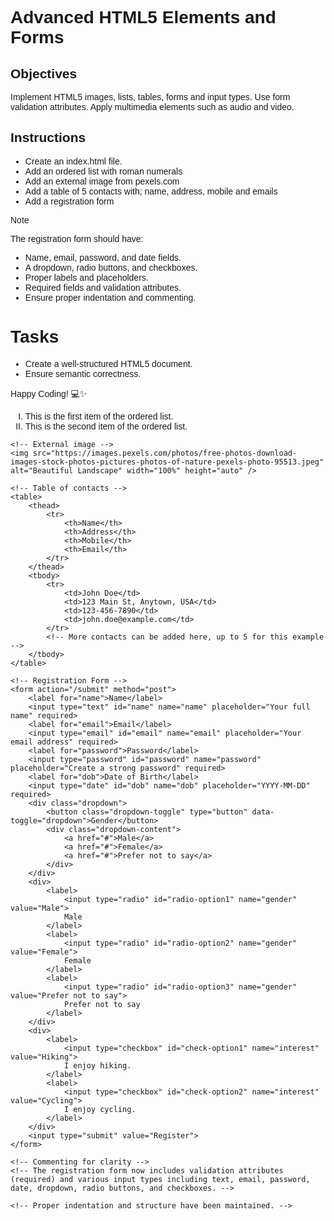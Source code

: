 # Advanced HTML5 Elements and Forms

## Objectives
Implement HTML5 images, lists, tables, forms and input types.
Use form validation attributes.
Apply multimedia elements such as audio and video.

## Instructions

- Create an index.html file.
- Add an ordered list with roman numerals
- Add an external image from pexels.com
- Add a table of 5 contacts with; name, address, mobile and emails
- Add a registration form

>[!NOTE]
>  The registration form should have:
>- Name, email, password, and date fields.
>- A dropdown, radio buttons, and checkboxes.
>- Proper labels and placeholders.
>- Required fields and validation attributes.
>- Ensure proper indentation and commenting.
 
# Tasks
- Create a well-structured HTML5 document.
- Ensure semantic correctness.

Happy Coding! 💻✨


<!DOCTYPE html>
<html lang="en">
<head>
    <meta charset="UTF-8">
    <meta name="viewport" content="width=device-width, initial-scale=1.0">
    <title>Registration Form</title>
    <!-- External CSS file for styling (optional) -->
    <link rel="stylesheet" href="styles.css">
    <!-- If you have a CSS file for styling, link it here. Otherwise, you can style inline or in a style tag within the head. -->
    <!-- For multimedia -->
    <style>
        /* Simple styling */
        body {
            font-family: Arial, sans-serif;
        }
        ol {
            list-style-type: upper-roman;
        }
        img {
            max-width: 100%;
            height: auto;
        }
        table {
            width: 100%;
            border-collapse: collapse;
        }
        th, td {
            text-align: left;
            padding: 8px;
        }
        th {
            background-color: #f2f2f2;
        }
        form {
            display: flex;
            flex-direction: column;
            align-items: center;
        }
        label {
            margin-bottom: 10px;
        }
        input[type="text"], input[type="email"], input[type="password"], input[type="date"] {
            width: 100%;
            padding: 12px;
            border: 1px solid #ccc;
            border-radius: 4px;
            box-sizing: border-box;
        }
        input[type="submit"] {
            padding: 12px 20px;
            background-color: #4CAF50;
            color: white;
            border: none;
            border-radius: 4px;
            cursor: pointer;
        }
        input[type="submit"]:hover {
            background-color: #45a049;
        }
        .dropdown {
            position: relative;
            margin-bottom: 15px;
            display: inline-block;
            width: 100%;
        }
        .dropdown-content {
            display: none;
            position: absolute;
            background-color: #f1f1f1;
            min-width: 160px;
            box-shadow: 0px 8px 16px 0px rgba(0, 0, 0, 0.2);
            z-index: 1;
        }
        .dropdown-content a {
            color: black;
            padding: 12px 16px;
            text-decoration: none;
            display: block;
        }
        .dropdown-content a:hover {
            background-color: #ddd;
        }
        .dropdown:hover .dropdown-content {
            display: block;
        }
        /* Radio buttons styling */
        label[for="radio-option"] {
            display: inline-block;
            padding-right: 20px;
        }
        input[type="radio"] {
            display: none;
        }
        label[for="radio-option"]:after {
            content: '';
            display: inline-block;
            width: 15px;
            height: 15px;
            background: #ccc;
            margin-left: 5px;
        }
        input[type="radio"]:checked + label:after {
            background: #4CAF50;
        }
        /* Checkboxes styling */
        input[type="checkbox"] + label:before {
            content: '';
            display: inline-block;
            width: 15px;
            height: 15px;
            background: #ccc;
            margin-right: 5px;
        }
        input[type="checkbox"]:checked + label:before {
            background: #4CAF50;
        }
    </style>
</head>
<body>
    <!-- Ordered list with roman numerals -->
    <ol>
        <li>This is the first item of the ordered list.</li>
        <li>This is the second item of the ordered list.</li>
    </ol>

    <!-- External image -->
    <img src="https://images.pexels.com/photos/free-photos-download-images-stock-photos-pictures-photos-of-nature-pexels-photo-95513.jpeg" alt="Beautiful Landscape" width="100%" height="auto" />

    <!-- Table of contacts -->
    <table>
        <thead>
            <tr>
                <th>Name</th>
                <th>Address</th>
                <th>Mobile</th>
                <th>Email</th>
            </tr>
        </thead>
        <tbody>
            <tr>
                <td>John Doe</td>
                <td>123 Main St, Anytown, USA</td>
                <td>123-456-7890</td>
                <td>john.doe@example.com</td>
            </tr>
            <!-- More contacts can be added here, up to 5 for this example -->
        </tbody>
    </table>

    <!-- Registration Form -->
    <form action="/submit" method="post">
        <label for="name">Name</label>
        <input type="text" id="name" name="name" placeholder="Your full name" required>
        <label for="email">Email</label>
        <input type="email" id="email" name="email" placeholder="Your email address" required>
        <label for="password">Password</label>
        <input type="password" id="password" name="password" placeholder="Create a strong password" required>
        <label for="dob">Date of Birth</label>
        <input type="date" id="dob" name="dob" placeholder="YYYY-MM-DD" required>
        <div class="dropdown">
            <button class="dropdown-toggle" type="button" data-toggle="dropdown">Gender</button>
            <div class="dropdown-content">
                <a href="#">Male</a>
                <a href="#">Female</a>
                <a href="#">Prefer not to say</a>
            </div>
        </div>
        <div>
            <label>
                <input type="radio" id="radio-option1" name="gender" value="Male">
                Male
            </label>
            <label>
                <input type="radio" id="radio-option2" name="gender" value="Female">
                Female
            </label>
            <label>
                <input type="radio" id="radio-option3" name="gender" value="Prefer not to say">
                Prefer not to say
            </label>
        </div>
        <div>
            <label>
                <input type="checkbox" id="check-option1" name="interest" value="Hiking">
                I enjoy hiking.
            </label>
            <label>
                <input type="checkbox" id="check-option2" name="interest" value="Cycling">
                I enjoy cycling.
            </label>
        </div>
        <input type="submit" value="Register">
    </form>

    <!-- Commenting for clarity -->
    <!-- The registration form now includes validation attributes (required) and various input types including text, email, password, date, dropdown, radio buttons, and checkboxes. -->

    <!-- Proper indentation and structure have been maintained. -->
</body>
</html>
